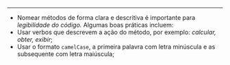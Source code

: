 ___
- Nomear métodos de forma clara e descritiva é importante para *legibilidade do código.* Algumas boas práticas incluem:
- Usar verbos que descrevem a ação do método, por exemplo: *calcular, obter, exibir*;
- Usar o formato `camelCase`, a primeira palavra com letra minúscula e as subsequente com letra maiúscula;
